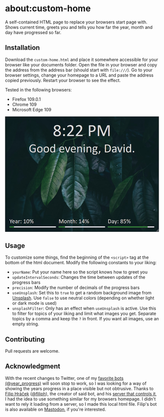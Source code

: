 # about:custom-home
A self-contained HTML page to replace your browsers start page with. Shows current time, greets you and tells you how far the year, month and day have progressed so far.

## Installation

Download the `custom-home.html` and place it somewhere accessible for your browser like your documents folder.
Open the file in your browser and copy the address from the address bar (should start with `file:///`).
Go to your browser settings, change your homepage to a URL and paste the address copied previously.
Restart your browser to see the effect.

Tested in the following browsers:
- Firefox 109.0.1
- Chrome 109
- Microsoft Edge 109

![Example of what it looks like](./img/example.png?raw=true "Here is an example of what about:custom-home may look like")

## Usage
To customize some things, find the beginning of the `<script>` tag at the bottom of the html document.
Modify the following constants to your liking:
- `yourName`: Put your name here so the script knows how to greet you
- `updateIntervalSeconds`: Changes the time between updates of the progress bars
- `precision`: Modify the number of decimals of the progress bars
- `useUnsplash`: Set this to `true` to get a random background image from [Unsplash](https://unsplash.com/). Use `false` to use neutral colors (depending on whether light or dark mode is used)
- `unsplashFilter`: Only has an effect when `useUnsplash` is active. Use this to filter for topics of your liking and limit what images you get. Separate topics by a comma and keep the `?` in front. If you want all images, use an empty string.

## Contributing
Pull requests are welcome.

## Acknowledgment
With the recent changes to Twitter, one of my [favorite bots (@year_progress)](https://twitter.com/year_progress) will soon stop to work, so I was looking for a way of showing the years progress in a place visible but not obtrusive.
Thanks to [Filip Hráček](https://filiph.net/) ([@filiph](https://github.com/filiph)), the creator of said bot, and his [server that controls it](http://progressbarserver.appspot.com/), I had the idea to use something similar for my browsers homepage. I didn't want to rely it loading from a server, so I made this local html file.
Filip's bot is also available on [Mastodon](https://techhub.social/@year_progress), if you're interested.